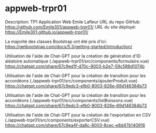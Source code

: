 # appweb-trpr01

Description: TP1 Application Web Emile Lafleur
URL du repo GitHub: https://github.com/Emile301/appweb-trpr01/
URL du site déployé: https://Emile301.github.io/appweb-trpr01/

La majorité des classes Bootstrap ont été pris d'ici: https://getbootstrap.com/docs/5.3/getting-started/introduction/

Utilisation de l'aide de Chat-GPT pour la création de génération d'ID aléatoire automatique (./appweb-trpr01/src/components/formulaire.vue)
    https://chatgpt.com/share/67c9ed1f-d70c-8003-b2e7-59c588d1074b

Utilisation de l'aide de Chat-GPT pour la création de transition pour les accordéons (./appweb-trpr01/src/components/ajouterProduit.vue)
    https://chatgpt.com/share/67c9edc3-efb0-8003-826e-69d146384b73

Utilisation de l'aide de Chat-GPT pour la création de transition pour les accordéons (./appweb-trpr01/src/components/listBoissons.vue)
    https://chatgpt.com/share/67c9edc3-efb0-8003-826e-69d146384b73

Utilisation de l'aide de Chat-GPT pour la création de l'exportation en CSV (./appweb-trpr01/src/components/exporterCSV.vue)
    https://chatgpt.com/share/67c9ea4f-da8c-8003-8cec-e8d47b140916